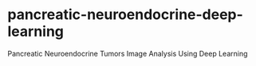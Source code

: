 # pancreatic-neuroendocrine-deep-learning
Pancreatic Neuroendocrine Tumors Image Analysis Using Deep Learning
